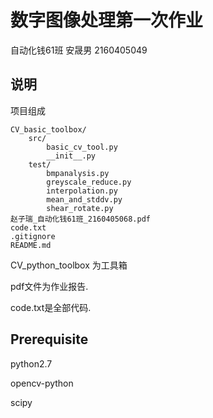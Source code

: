 # 数字图像处理第一次作业
自动化钱61班 安晟男 2160405049
## 说明

项目组成

```
CV_basic_toolbox/
    src/
        basic_cv_tool.py
        __init__.py
    test/
        bmpanalysis.py
        greyscale_reduce.py
        interpolation.py
        mean_and_stddv.py
        shear_rotate.py
赵子瑞_自动化钱61班_2160405068.pdf
code.txt
.gitignore
README.md
```

CV_python_toolbox 为工具箱

pdf文件为作业报告.

code.txt是全部代码.

## Prerequisite

python2.7

opencv-python

scipy
